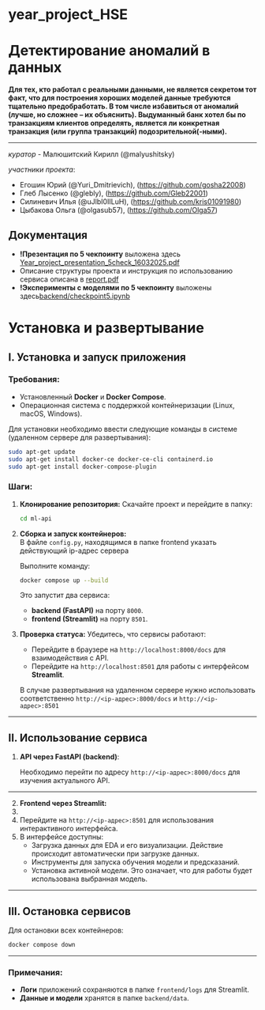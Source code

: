 # year_project_HSE
# Детектирование аномалий в данных

**Для тех, кто работал с реальными данными, не является секретом тот факт, что для построения хороших моделей данные требуются тщательно предобработать. В том числе избавиться от аномалий (лучше, но сложнее – их объяснить). Выдуманный банк хотел бы по транзакциям клиентов определять, является ли конкретная транзакция (или группа транзакций) подозрительной(-ными).**

---

*куратор* - Малюшитский Кирилл (@malyushitsky)

*участники проекта*:
- Егошин Юрий (@Yuri_Dmitrievich), (https://github.com/gosha22008)
- Глеб Лысенко (@glebly), (https://github.com/Gleb22001)
- Силиневич Илья (@uJlbI0IILuH), (https://github.com/kris01091980)
- Цыбакова Ольга (@olgasub57), (https://github.com/Olga57)


## Документация
- **!Презентация по 5 чекпоинту** выложена здесь [Year_project_presentation_5check_16032025.pdf](Year_project_presentation_5check_16032025.pdf)
- Описание структуры проекта и инструкция по использованию сервиса описана в [report.pdf](report.pdf)
- **!Эксперименты с моделями по 5 чекпоинту** выложены здесь[backend/checkpoint5.ipynb](backend/checkpoint5.ipynb)
 
# Установка и развертывание

## I. Установка и запуск приложения

### Требования:
- Установленный **Docker** и **Docker Compose**.
- Операционная система с поддержкой контейнеризации (Linux, macOS, Windows).

Для установки необходимо ввести следующие команды в системе (удаленном сервере для развертывания):

```bash
sudo apt-get update
sudo apt-get install docker-ce docker-ce-cli containerd.io
sudo apt-get install docker-compose-plugin
```

### Шаги:

1. **Клонирование репозитория:**
   Скачайте проект и перейдите в папку:
   ```bash
   cd ml-api
   ```

2. **Сборка и запуск контейнеров:**   
   В файле `config.py`, находящимся в папке frontend указать действующий ip-адрес сервера

   Выполните команду:
   ```bash
   docker compose up --build
   ```
   Это запустит два сервиса:
   - **backend (FastAPI)** на порту `8000`.
   - **frontend (Streamlit)** на порту `8501`.

3. **Проверка статуса:**
   Убедитесь, что сервисы работают:
   - Перейдите в браузере на `http://localhost:8000/docs` для взаимодействия с API.
   - Перейдите на `http://localhost:8501` для работы с интерфейсом **Streamlit**.
   
   В случае развертывания на удаленном сервере нужно использовать соответственно `http://<ip-адрес>:8000/docs` и `http://<ip-адрес>:8501` 
---

## II. Использование сервиса

1. **API через FastAPI (backend)**:

   Необходимо перейти по адресу `http://<ip-адрес>:8000/docs` для изучения актуального API.
   
---
2. **Frontend через Streamlit:**
3. 
1. Перейдите на `http://<ip-адрес>:8501` для использования интерактивного интерфейса.
2. В интерфейсе доступны:
   - Загрузка данных для EDA и его визуализации. Действие происходит автоматически при загрузке данных.
   - Инструменты для запуска обучения модели и предсказаний.
   - Установка активной модели. Это означает, что для работы будет использована выбранная модель.

---

## III. Остановка сервисов
Для остановки всех контейнеров:
```bash
docker compose down
```

---



### Примечания:
- **Логи** приложений сохраняются в папке `frontend/logs` для Streamlit.
- **Данные и модели** хранятся в папке `backend/data`.
